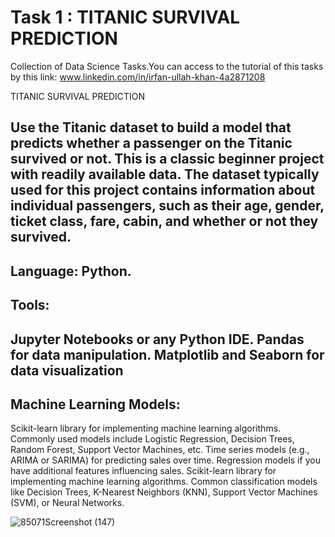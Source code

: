 # Task 1 : TITANIC SURVIVAL PREDICTION

Collection of Data Science Tasks.You can access to the tutorial of this tasks by this link:
www.linkedin.com/in/irfan-ullah-khan-4a2871208
 
 TITANIC SURVIVAL PREDICTION

Use the Titanic dataset to build a model that predicts whether a
passenger on the Titanic survived or not. This is a classic beginner
project with readily available data.
The dataset typically used for this project contains information
about individual passengers, such as their age, gender, ticket
class, fare, cabin, and whether or not they survived.
------------------------------------------------------------------


Language: Python.
------------------------------------------------------------------
Tools:
------------------------------------------------------------------
Jupyter Notebooks or any Python IDE.
Pandas for data manipulation.
Matplotlib and Seaborn for data visualization
----------------------------------------------------------------
Machine Learning Models:
------------------------------------------------------------------
Scikit-learn library for implementing machine learning algorithms.
Commonly used models include Logistic Regression, Decision Trees, Random Forest, Support Vector Machines, etc.
Time series models (e.g., ARIMA or SARIMA) for predicting sales over time.
Regression models if you have additional features influencing sales.
Scikit-learn library for implementing machine learning algorithms.
Common classification models like Decision Trees, K-Nearest Neighbors (KNN), Support Vector Machines (SVM), or Neural Networks.

![85071Screenshot (147)](https://github.com/programmarself/CodSoft-DataScience-Internship-Task-1-TITANIC-SURVIVAL-PREDICTION/assets/134633289/06d51383-034a-423a-a7e7-6836bc5c3434)


